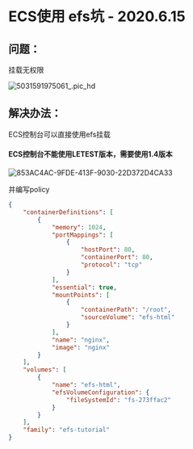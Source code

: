 # ECS使用 efs坑 - 2020.6.15

## 问题：

挂载无权限

![5031591975061_.pic_hd](/var/folders/tj/pr8f2gh94r342pwdfm3zvxph0000gn/T/com.yinxiang.Mac/com.yinxiang.Mac/WebKitDnD.pF3XNw/5031591975061_.pic_hd.jpg)

## 解决办法：

ECS控制台可以直接使用efs挂载

####

#### ECS控制台不能使用LETEST版本，需要使用1.4版本

![853AC4AC-9FDE-413F-9030-22D372D4CA33](/var/folders/tj/pr8f2gh94r342pwdfm3zvxph0000gn/T/com.yinxiang.Mac/com.yinxiang.Mac/WebKitDnD.DwEung/853AC4AC-9FDE-413F-9030-22D372D4CA33.png)



并编写policy

```json
{
    "containerDefinitions": [
        {
            "memory": 1024,
            "portMappings": [
                {
                    "hostPort": 80,
                    "containerPort": 80,
                    "protocol": "tcp"
                }
            ],
            "essential": true,
            "mountPoints": [
                {
                    "containerPath": "/root",
                    "sourceVolume": "efs-html"
                }
            ],
            "name": "nginx",
            "image": "nginx"
        }
    ],
    "volumes": [
        {
            "name": "efs-html",
            "efsVolumeConfiguration": {
                "fileSystemId": "fs-273ffac2"
            }
        }
    ],
    "family": "efs-tutorial"
}
```


